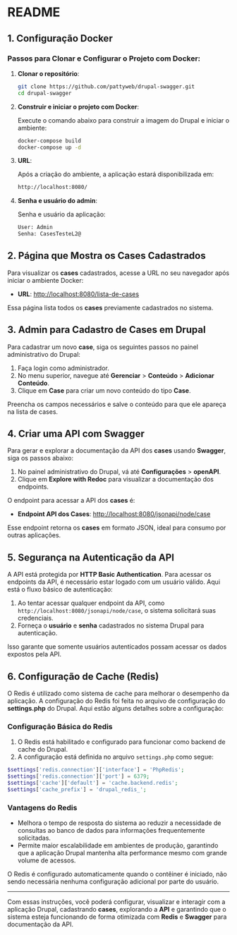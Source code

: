 # README

## 1. Configuração Docker

### Passos para Clonar e Configurar o Projeto com Docker:

1. **Clonar o repositório**:
   
   ```bash
   git clone https://github.com/pattyweb/drupal-swagger.git
   cd drupal-swagger
   ```

2. **Construir e iniciar o projeto com Docker**:
   
   Execute o comando abaixo para construir a imagem do Drupal e iniciar o ambiente:

   ```bash
   docker-compose build
   docker-compose up -d
   ```

3. **URL**:

   Após a criação do ambiente, a aplicação estará disponibilizada em:

   ```bash
   http://localhost:8080/
   ```
   
4. **Senha e usuário do admin**:

   Senha e usuário da aplicação:

   ```bash
   User: Admin
   Senha: CasesTesteL2@
   ```

## 2. Página que Mostra os Cases Cadastrados

Para visualizar os **cases** cadastrados, acesse a URL no seu navegador após iniciar o ambiente Docker:

- **URL**: [http://localhost:8080/lista-de-cases](http://localhost:8080/lista-de-cases)

Essa página lista todos os **cases** previamente cadastrados no sistema.

## 3. Admin para Cadastro de Cases em Drupal

Para cadastrar um novo **case**, siga os seguintes passos no painel administrativo do Drupal:

1. Faça login como administrador.
2. No menu superior, navegue até **Gerenciar** > **Conteúdo** > **Adicionar Conteúdo**.
3. Clique em **Case** para criar um novo conteúdo do tipo **Case**.

Preencha os campos necessários e salve o conteúdo para que ele apareça na lista de cases.

## 4. Criar uma API com Swagger

Para gerar e explorar a documentação da API dos **cases** usando **Swagger**, siga os passos abaixo:

1. No painel administrativo do Drupal, vá até **Configurações** > **openAPI**.
2. Clique em **Explore with Redoc** para visualizar a documentação dos endpoints.

O endpoint para acessar a API dos **cases** é:

- **Endpoint API dos Cases**: [http://localhost:8080/jsonapi/node/case](http://localhost:8080/jsonapi/node/case)

Esse endpoint retorna os **cases** em formato JSON, ideal para consumo por outras aplicações.

## 5. Segurança na Autenticação da API

A API está protegida por **HTTP Basic Authentication**. Para acessar os endpoints da API, é necessário estar logado com um usuário válido. Aqui está o fluxo básico de autenticação:

1. Ao tentar acessar qualquer endpoint da API, como `http://localhost:8080/jsonapi/node/case`, o sistema solicitará suas credenciais.
2. Forneça o **usuário** e **senha** cadastrados no sistema Drupal para autenticação.

Isso garante que somente usuários autenticados possam acessar os dados expostos pela API.

## 6. Configuração de Cache (Redis)

O Redis é utilizado como sistema de cache para melhorar o desempenho da aplicação. A configuração do Redis foi feita no arquivo de configuração do **settings.php** do Drupal. Aqui estão alguns detalhes sobre a configuração:

### Configuração Básica do Redis

1. O Redis está habilitado e configurado para funcionar como backend de cache do Drupal.
2. A configuração está definida no arquivo `settings.php` como segue:

```php
$settings['redis.connection']['interface'] = 'PhpRedis';
$settings['redis.connection']['port'] = 6379;
$settings['cache']['default'] = 'cache.backend.redis';
$settings['cache_prefix'] = 'drupal_redis_';
```

### Vantagens do Redis

- Melhora o tempo de resposta do sistema ao reduzir a necessidade de consultas ao banco de dados para informações frequentemente solicitadas.
- Permite maior escalabilidade em ambientes de produção, garantindo que a aplicação Drupal mantenha alta performance mesmo com grande volume de acessos.

O Redis é configurado automaticamente quando o contêiner é iniciado, não sendo necessária nenhuma configuração adicional por parte do usuário.

---

Com essas instruções, você poderá configurar, visualizar e interagir com a aplicação Drupal, cadastrando **cases**, explorando a **API** e garantindo que o sistema esteja funcionando de forma otimizada com **Redis** e **Swagger** para documentação da API.
